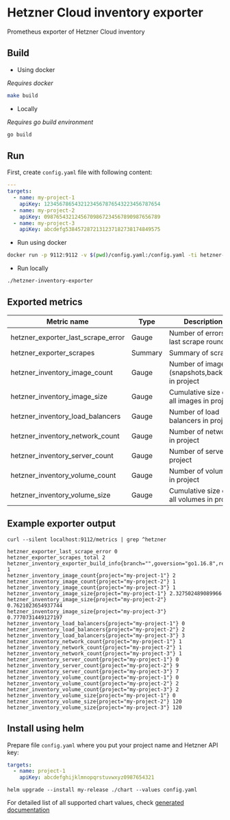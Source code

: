 # Hetzner Cloud inventory exporter

Prometheus exporter of Hetzner Cloud inventory


## Build

- Using docker

_Requires docker_

```bash
make build
```

- Locally

_Requires go build environment_

```bash
go build
```

## Run

First, create `config.yaml` file with following content:

```yaml
---
targets:
  - name: my-project-1
    apiKey: 12345678654321234567876543223456787654
  - name: my-project-2
    apiKey: 09876543212456709867234567890987656789
  - name: my-project-3
    apiKey: abcdefg5384572872131237182738174849575
```

- Run using docker

```bash
docker run -p 9112:9112 -v $(pwd)/config.yaml:/config.yaml -ti hetzner-inventory-exporter:1.0.0
```

- Run locally

```bash
./hetzner-inventory-exporter
```

## Exported metrics

| Metric name                        | Type    | Description                                     |
|------------------------------------|---------|-------------------------------------------------|
| hetzner_exporter_last_scrape_error | Gauge   | Number of errors in last scrape round           |
| hetzner_exporter_scrapes           | Summary | Summary of scrapes                              |
| hetzner_inventory_image_count      | Gauge   | Number of images (snapshots,backups) in project |
| hetzner_inventory_image_size       | Gauge   | Cumulative size of all images in project        |
| hetzner_inventory_load_balancers   | Gauge   | Number of load balancers in project             |
| hetzner_inventory_network_count    | Gauge   | Number of networks in project                   |
| hetzner_inventory_server_count     | Gauge   | Number of servers in project                    |
| hetzner_inventory_volume_count     | Gauge   | Number of volumes in project                    |
| hetzner_inventory_volume_size      | Gauge   | Cumulative size of all volumes in project       |

## Example exporter output

```
curl --silent localhost:9112/metrics | grep ^hetzner

hetzner_exporter_last_scrape_error 0
hetzner_exporter_scrapes_total 2
hetzner_inventory_exporter_build_info{branch="",goversion="go1.16.8",revision="",version=""} 1
hetzner_inventory_image_count{project="my-project-1"} 2
hetzner_inventory_image_count{project="my-project-2"} 1
hetzner_inventory_image_count{project="my-project-3"} 1
hetzner_inventory_image_size{project="my-project-1"} 2.327502489089966
hetzner_inventory_image_size{project="my-project-2"} 0.7621023654937744
hetzner_inventory_image_size{project="my-project-3"} 0.7770731449127197
hetzner_inventory_load_balancers{project="my-project-1"} 0
hetzner_inventory_load_balancers{project="my-project-2"} 2
hetzner_inventory_load_balancers{project="my-project-3"} 3
hetzner_inventory_network_count{project="my-project-1"} 1
hetzner_inventory_network_count{project="my-project-2"} 1
hetzner_inventory_network_count{project="my-project-3"} 1
hetzner_inventory_server_count{project="my-project-1"} 0
hetzner_inventory_server_count{project="my-project-2"} 9
hetzner_inventory_server_count{project="my-project-3"} 7
hetzner_inventory_volume_count{project="my-project-1"} 0
hetzner_inventory_volume_count{project="my-project-2"} 2
hetzner_inventory_volume_count{project="my-project-3"} 2
hetzner_inventory_volume_size{project="my-project-1"} 0
hetzner_inventory_volume_size{project="my-project-2"} 120
hetzner_inventory_volume_size{project="my-project-3"} 120
```

## Install using helm

Prepare file `config.yaml` where you put your project name and Hetzner API key:

```yaml
targets:
  - name: project-1
    apiKey: abcdefghijklmnopqrstuvwxyz0987654321
```

```shell
helm upgrade --install my-release ./chart --values config.yaml
```

For detailed list of all supported chart values, check [generated documentation](chart)
